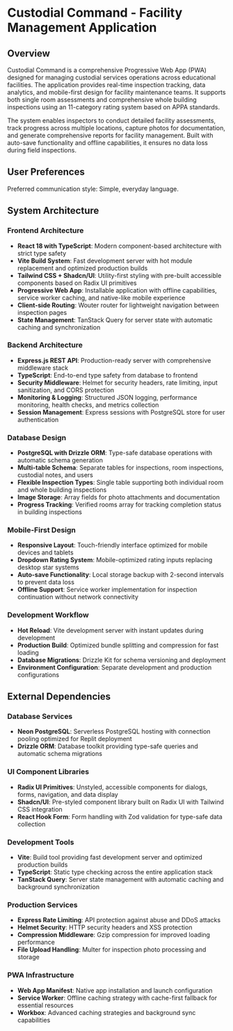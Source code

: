 # Custodial Command - Facility Management Application

## Overview

Custodial Command is a comprehensive Progressive Web App (PWA) designed for managing custodial services operations across educational facilities. The application provides real-time inspection tracking, data analytics, and mobile-first design for facility maintenance teams. It supports both single room assessments and comprehensive whole building inspections using an 11-category rating system based on APPA standards.

The system enables inspectors to conduct detailed facility assessments, track progress across multiple locations, capture photos for documentation, and generate comprehensive reports for facility management. Built with auto-save functionality and offline capabilities, it ensures no data loss during field inspections.

## User Preferences

Preferred communication style: Simple, everyday language.

## System Architecture

### Frontend Architecture
- **React 18 with TypeScript**: Modern component-based architecture with strict type safety
- **Vite Build System**: Fast development server with hot module replacement and optimized production builds
- **Tailwind CSS + Shadcn/UI**: Utility-first styling with pre-built accessible components based on Radix UI primitives
- **Progressive Web App**: Installable application with offline capabilities, service worker caching, and native-like mobile experience
- **Client-side Routing**: Wouter router for lightweight navigation between inspection pages
- **State Management**: TanStack Query for server state with automatic caching and synchronization

### Backend Architecture
- **Express.js REST API**: Production-ready server with comprehensive middleware stack
- **TypeScript**: End-to-end type safety from database to frontend
- **Security Middleware**: Helmet for security headers, rate limiting, input sanitization, and CORS protection
- **Monitoring & Logging**: Structured JSON logging, performance monitoring, health checks, and metrics collection
- **Session Management**: Express sessions with PostgreSQL store for user authentication

### Database Design
- **PostgreSQL with Drizzle ORM**: Type-safe database operations with automatic schema generation
- **Multi-table Schema**: Separate tables for inspections, room inspections, custodial notes, and users
- **Flexible Inspection Types**: Single table supporting both individual room and whole building inspections
- **Image Storage**: Array fields for photo attachments and documentation
- **Progress Tracking**: Verified rooms array for tracking completion status in building inspections

### Mobile-First Design
- **Responsive Layout**: Touch-friendly interface optimized for mobile devices and tablets
- **Dropdown Rating System**: Mobile-optimized rating inputs replacing desktop star systems
- **Auto-save Functionality**: Local storage backup with 2-second intervals to prevent data loss
- **Offline Support**: Service worker implementation for inspection continuation without network connectivity

### Development Workflow
- **Hot Reload**: Vite development server with instant updates during development
- **Production Build**: Optimized bundle splitting and compression for fast loading
- **Database Migrations**: Drizzle Kit for schema versioning and deployment
- **Environment Configuration**: Separate development and production configurations

## External Dependencies

### Database Services
- **Neon PostgreSQL**: Serverless PostgreSQL hosting with connection pooling optimized for Replit deployment
- **Drizzle ORM**: Database toolkit providing type-safe queries and automatic schema migrations

### UI Component Libraries
- **Radix UI Primitives**: Unstyled, accessible components for dialogs, forms, navigation, and data display
- **Shadcn/UI**: Pre-styled component library built on Radix UI with Tailwind CSS integration
- **React Hook Form**: Form handling with Zod validation for type-safe data collection

### Development Tools
- **Vite**: Build tool providing fast development server and optimized production builds
- **TypeScript**: Static type checking across the entire application stack
- **TanStack Query**: Server state management with automatic caching and background synchronization

### Production Services
- **Express Rate Limiting**: API protection against abuse and DDoS attacks
- **Helmet Security**: HTTP security headers and XSS protection
- **Compression Middleware**: Gzip compression for improved loading performance
- **File Upload Handling**: Multer for inspection photo processing and storage

### PWA Infrastructure
- **Web App Manifest**: Native app installation and launch configuration
- **Service Worker**: Offline caching strategy with cache-first fallback for essential resources
- **Workbox**: Advanced caching strategies and background sync capabilities